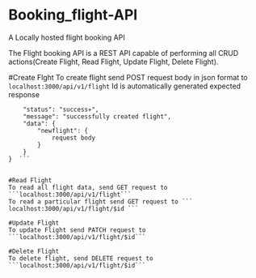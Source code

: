 # Booking_flight-API
A Locally hosted flight booking API

The Flight booking API is a REST API capable of performing all CRUD actions(Create Flight, Read Flight, Update Flight, Delete Flight).

#Create Flght 
To create flight send POST request body in json format to 
```localhost:3000/api/v1/flight```
Id is automatically generated
expected response
```{
    "status": "success✈️",
    "message": "successfully created flight",
    "data": {
        "newflight": {
            request body
        }
    }
}  ```


#Read Flight
To read all flight data, send GET request to ```localhost:3000/api/v1/flight```
To read a particular flight send GET request to ``` localhost:3000/api/v1/flight/$id ```

#Update Flight 
To update Flight send PATCH request to ```localhost:3000/api/v1/flight/$id```

#Delete Flight 
To delete flight, send DELETE request to ```localhost:3000/api/v1/flight/$id```
